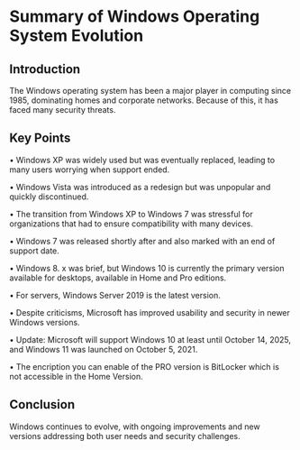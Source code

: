 # Summary of Windows Operating System Evolution 

## Introduction 
The Windows operating system has been a major player in computing since 1985, dominating homes and corporate networks. Because of this, it has faced many security threats. 

## Key Points 
• Windows XP was widely used but was eventually replaced, leading to many users worrying when support ended. 

• Windows Vista was introduced as a redesign but was unpopular and quickly discontinued.

• The transition from Windows XP to Windows 7 was stressful for organizations that had to ensure compatibility with many devices. 

• Windows 7 was released shortly after and also marked with an end of support date. 

• Windows 8. x was brief, but Windows 10 is currently the primary version available for desktops, available in Home and Pro editions. 

• For servers, Windows Server 2019 is the latest version. 

• Despite criticisms, Microsoft has improved usability and security in newer Windows versions. 

• Update: Microsoft will support Windows 10 at least until October 14, 2025, and Windows 11 was launched on October 5, 2021. 

• The encription you can enable of the PRO version is BitLocker which is not accessible in the Home Version.

## Conclusion 
Windows continues to evolve, with ongoing improvements and new versions addressing both user needs and security challenges.